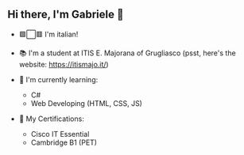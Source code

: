 ## Hi there, I'm Gabriele 👋


- 🟩⬜🟥 I'm italian!
  
- 📚 I'm a student at ITIS E. Majorana of Grugliasco (psst, here's the website: https://itismajo.it/)

- 📜 I'm currently learning:
  - C#
  - Web Developing (HTML, CSS, JS)

- 📄 My Certifications:
  - Cisco IT Essential
  - Cambridge B1 (PET)
